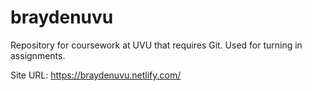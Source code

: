 # braydenuvu
Repository for coursework at UVU that requires Git. Used for turning in assignments.

Site URL: https://braydenuvu.netlify.com/
